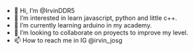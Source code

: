 - 👋 Hi, I’m @IrvinDDR5
- 👀 I’m interested in learn javascript, python and little c++.
- 🌱 I’m currently learning arduino in my academy.
- 💞️ I’m looking to collaborate on proyects to improve
my level.
- 📫 How to reach me in IG @irvin_josg 

<!---
IrvinDDR5/IrvinDDR5 is a ✨ special ✨ repository because its `README.md` (this file) appears on your GitHub profile.
You can click the Preview link to take a look at your changes.
--->
